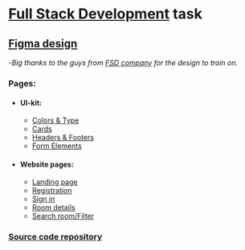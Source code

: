 # [Full Stack Development](https://www.fullstack-development.com/en) task
## [Figma design](https://www.figma.com/file/xorjGw6bbI9mK7fZAMebJu/FSD-frontend-education-program.-The-2nd-task-(Copy)?node-id=0%3A1)
-*Big thanks to the guys from [FSD company](https://www.fullstack-development.com/en) for the design to train on.*
### Pages:
- #### UI-kit:
    - [Colors & Type](https://troalexis.github.io/pages/colors-type)
    - [Cards](https://troalexis.github.io/pages/cards)
    - [Headers & Footers](https://troalexis.github.io/pages/headers-footers)
    - [Form Elements](https://troalexis.github.io/pages/form-elements)
- #### Website pages:
    - [Landing page](https://troalexis.github.io/pages/landing)
    - [Registration](https://troalexis.github.io/pages/registration)
    - [Sign in](https://troalexis.github.io/pages/sign-in)
    - [Room details](https://troalexis.github.io/pages/room-details)
    - [Search room/Filter](https://troalexis.github.io/pages/search-room)

### [Source code repository](https://github.com/TroAlexis/TroAlexis.github.io)